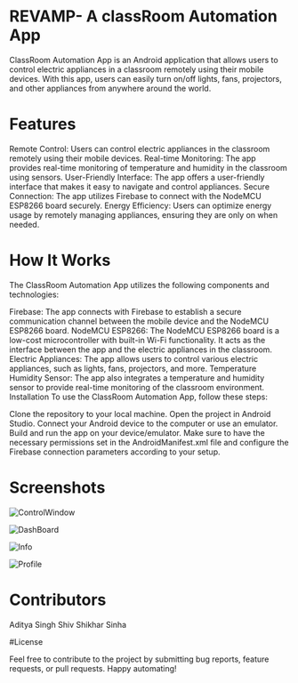 # REVAMP- A classRoom Automation App
ClassRoom Automation App is an Android application that allows users to control electric appliances in a classroom remotely using their mobile devices. With this app, users can easily turn on/off lights, fans, projectors, and other appliances from anywhere around the world.

# Features
Remote Control: Users can control electric appliances in the classroom remotely using their mobile devices.
Real-time Monitoring: The app provides real-time monitoring of temperature and humidity in the classroom using sensors.
User-Friendly Interface: The app offers a user-friendly interface that makes it easy to navigate and control appliances.
Secure Connection: The app utilizes Firebase to connect with the NodeMCU ESP8266 board securely.
Energy Efficiency: Users can optimize energy usage by remotely managing appliances, ensuring they are only on when needed.
# How It Works
The ClassRoom Automation App utilizes the following components and technologies:

Firebase: The app connects with Firebase to establish a secure communication channel between the mobile device and the NodeMCU ESP8266 board.
NodeMCU ESP8266: The NodeMCU ESP8266 board is a low-cost microcontroller with built-in Wi-Fi functionality. It acts as the interface between the app and the electric appliances in the classroom.
Electric Appliances: The app allows users to control various electric appliances, such as lights, fans, projectors, and more.
Temperature Humidity Sensor: The app also integrates a temperature and humidity sensor to provide real-time monitoring of the classroom environment.
Installation
To use the ClassRoom Automation App, follow these steps:

Clone the repository to your local machine.
Open the project in Android Studio.
Connect your Android device to the computer or use an emulator.
Build and run the app on your device/emulator.
Make sure to have the necessary permissions set in the AndroidManifest.xml file and configure the Firebase connection parameters according to your setup.

# Screenshots
![ControlWindow](https://github.com/AdityaSingh021/REVAMP/assets/111244358/4fd0f45e-cee6-481d-a75f-36a3382a9c0e)


![DashBoard](https://github.com/AdityaSingh021/REVAMP/assets/111244358/05ba0b50-3e8e-4aa7-bfa9-0979016f5c2a)


![Info](https://github.com/AdityaSingh021/REVAMP/assets/111244358/d4a329fa-c952-4a8e-ae03-c6bcc6625b74)


![Profile](https://github.com/AdityaSingh021/REVAMP/assets/111244358/cd7bae79-bdb2-47f6-bf1a-f16ee7971dc0)

# Contributors
Aditya Singh
Shiv Shikhar Sinha

#License

Feel free to contribute to the project by submitting bug reports, feature requests, or pull requests. Happy automating!
